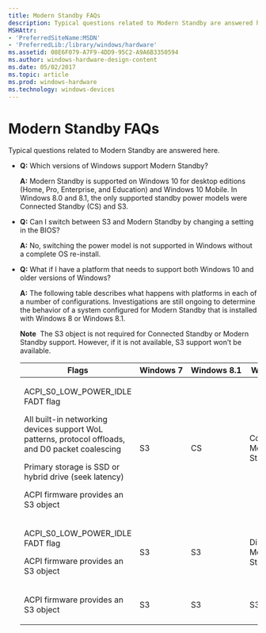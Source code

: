```yaml
---
title: Modern Standby FAQs
description: Typical questions related to Modern Standby are answered here.
MSHAttr:
- 'PreferredSiteName:MSDN'
- 'PreferredLib:/library/windows/hardware'
ms.assetid: 08E6F079-A7F9-4DD9-95C2-A9A6B3350594
ms.author: windows-hardware-design-content
ms.date: 05/02/2017
ms.topic: article
ms.prod: windows-hardware
ms.technology: windows-devices
---
```


# Modern Standby FAQs


Typical questions related to Modern Standby are answered here.

-   **Q:** Which versions of Windows support Modern Standby?

    **A:** Modern Standby is supported on Windows 10 for desktop editions (Home, Pro, Enterprise, and Education) and Windows 10 Mobile. In Windows 8.0 and 8.1, the only supported standby power models were Connected Standby (CS) and S3.

-   **Q:** Can I switch between S3 and Modern Standby by changing a setting in the BIOS? 

    **A:** No, switching the power model is not supported in Windows without a complete OS re-install.

-   **Q:** What if I have a platform that needs to support both Windows 10 and older versions of Windows?

    **A:** The following table describes what happens with platforms in each of a number of configurations. Investigations are still ongoing to determine the behavior of a system configured for Modern Standby that is installed with Windows 8 or Windows 8.1.

    **Note**  The S3 object is not required for Connected Standby or Modern Standby support. However, if it is not available, S3 support won’t be available.

    <table>
    <colgroup>
    <col width="25%" />
    <col width="25%" />
    <col width="25%" />
    <col width="25%" />
    </colgroup>
    <thead>
    <tr class="header">
    <th>Flags</th>
    <th>Windows 7</th>
    <th>Windows 8.1</th>
    <th>Windows 10</th>
    </tr>
    </thead>
    <tbody>
    <tr class="odd">
    <td><p>ACPI_S0_LOW_POWER_IDLE FADT flag</p>
    <p>All built-in networking devices support WoL patterns, protocol offloads, and D0 packet coalescing</p>
    <p>Primary storage is SSD or hybrid drive (seek latency)</p>
    <p>ACPI firmware provides an S3 object</p></td>
    <td><p>S3</p></td>
    <td><p>CS</p></td>
    <td><p>Connected Modern Standby</p></td>
    </tr>
    <tr class="even">
    <td><p>ACPI_S0_LOW_POWER_IDLE FADT flag</p>
    <p>ACPI firmware provides an S3 object</p></td>
    <td><p>S3</p></td>
    <td><p>S3</p></td>
    <td><p>Disconnected Modern Standby</p></td>
    </tr>
    <tr class="odd">
    <td><p>ACPI firmware provides an S3 object</p></td>
    <td><p>S3</p></td>
    <td><p>S3</p></td>
    <td><p>S3</p></td>
    </tr>
    </tbody>
    </table>

     

 

 






